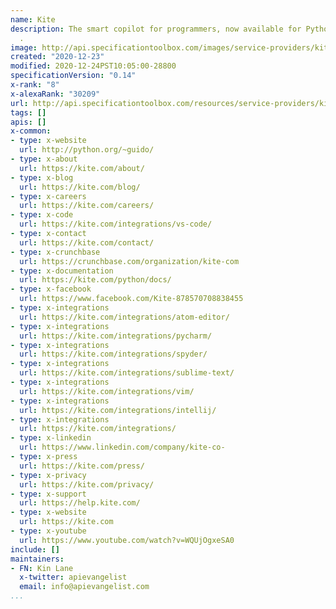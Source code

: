 ```yaml
---
name: Kite
description: The smart copilot for programmers, now available for Python at https://t.co/lCHRd1DsPm
  .
image: http://api.specificationtoolbox.com/images/service-providers/kite.jpg
created: "2020-12-23"
modified: 2020-12-24PST10:05:00-28800
specificationVersion: "0.14"
x-rank: "8"
x-alexaRank: "30209"
url: http://api.specificationtoolbox.com/resources/service-providers/kite/
tags: []
apis: []
x-common:
- type: x-website
  url: http://python.org/~guido/
- type: x-about
  url: https://kite.com/about/
- type: x-blog
  url: https://kite.com/blog/
- type: x-careers
  url: https://kite.com/careers/
- type: x-code
  url: https://kite.com/integrations/vs-code/
- type: x-contact
  url: https://kite.com/contact/
- type: x-crunchbase
  url: https://crunchbase.com/organization/kite-com
- type: x-documentation
  url: https://kite.com/python/docs/
- type: x-facebook
  url: https://www.facebook.com/Kite-878570708838455
- type: x-integrations
  url: https://kite.com/integrations/atom-editor/
- type: x-integrations
  url: https://kite.com/integrations/pycharm/
- type: x-integrations
  url: https://kite.com/integrations/spyder/
- type: x-integrations
  url: https://kite.com/integrations/sublime-text/
- type: x-integrations
  url: https://kite.com/integrations/vim/
- type: x-integrations
  url: https://kite.com/integrations/intellij/
- type: x-integrations
  url: https://kite.com/integrations/
- type: x-linkedin
  url: https://www.linkedin.com/company/kite-co-
- type: x-press
  url: https://kite.com/press/
- type: x-privacy
  url: https://kite.com/privacy/
- type: x-support
  url: https://help.kite.com/
- type: x-website
  url: https://kite.com
- type: x-youtube
  url: https://www.youtube.com/watch?v=WQUjOgxeSA0
include: []
maintainers:
- FN: Kin Lane
  x-twitter: apievangelist
  email: info@apievangelist.com
...
```

